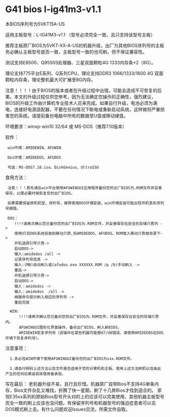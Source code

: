 # G41 bios l-ig41m3-v1.1

本BIOS序列号为5VKT15A-US

适用主板型号：L-IG41M3-v1.1 （型号必须完全一致，且只支持该型号主板）

推荐主板原厂BIOS为5VKT-XX-A-US的机器升级，出厂为其他BIOS序列号的主板务必确认主板型号是否一致，主板型号一致的也可刷，但不保证兼容性。

测试支持E8500、Q9550S处理器、三星双面颗粒4G 1333内存条*2（8G）。

理论支持775平台E系列、Q系列CPU，理论支持DDR3 1066/1333/1600 4G 双面颗粒内存条，理论整机最大可扩展至8G内存。

注意！！！！由于BIOS的版本或者在升级过程中出错，可能会造成不可恢复的后果。本文的升级过程仅供您参考，因为无法确定您操作的正确性，强烈建议，BIOS的升级工作由计算机专业技术人员来完成。如果自行升级，电池必须为满电，连接好电源适配器，不要在任何情况下断电或重新启动系统，这样做将严重损害您的系统。请提前备份电脑中所有的数据至U盘或移动硬盘。



环境要求：winxp-win10 32/64 或 MS-DOS（推荐7.10版本）

软件：
     
     win环境：AMIDEWIN、AFUWIN
     
     Dos环境：AMIDEDOS、AFUDOS
     
     可选：MS-DOS7.10.iso、DiskGenius、UltraISO

     
 食用方法：
     
     注意！！！首先请在win平台使用AFUWINGUI应用程序备份您的出厂BIOS为.ROM文件并妥善保存，以便必要时候恢复您的出厂BIOS。
     
     如果需要保留原机机型、序列号，推荐使用DOS环境安装。win环境安装可能出现开机丢失序列号报错。
     
     DOS：
        !!!!请再次确认您已备份您的出厂BIOS为.ROM文件，并妥善保存在安全的存储介质内 ->
        使用Ul将DOS系统安装到移动介质,将AMIDEDOS、AFUDOS、ROM放入移动介质根目录下->
        开机选择引导介质->
        启动DOS->
        输入:amidedos /all ->
        记录序列号信息 ->
        输入:(MB)自动刷入或(afudos.exe XXXXXX.ROM /p /b)手动刷入 ->
        重启->
        开机选择引导介质->
        启动DOS->
        输入：amidedos ->
        输入：amidedos  /all ->
        根据命令提示刷入相应的序列号 ->
        重启完成
        
      WIN:
          !!!!请再次确认您已备份您的出厂BIOS为.ROM文件，并妥善保存在安全的存储介质内。
          AFUWINGUI图形化界面操作，备份出厂BIOS，刷入新BIOS。
          AMIDEWIN恢复序列号（该操作在某些机器可能报d7/d8错误，请使用AMIDEDOS在DOS环境下恢复序列号）。
  
 
 注意事项：
 
      1.务必在WIN环境下使用AFUWINGUI备份您的出厂BIOS为xxx.ROM文件。
      
      2.请自行辨别上述方法以及文件是否适用于您的计算机和主板，使用上述方法刷机以及由此产生的任何后果由具体使用者承担。
  
  
  写在最后：
      老机器升级不易，且行且珍惜。机器原厂自带Bios不支持4G单条内存，Bios文件杂乱又难找，折腾了快一星期，刷了十几款Bios才找到适合的。 家悦E35xx系列的原始Bios型号开头对的上的应该可以完美使用，其他机器主板型号完全一致的刷上应该也没问题。有保留序列号和机器型号的强迫症患者可以去DOS模式刷上去。有什么问题欢迎Issues交流，所需文件自取。
  
        
